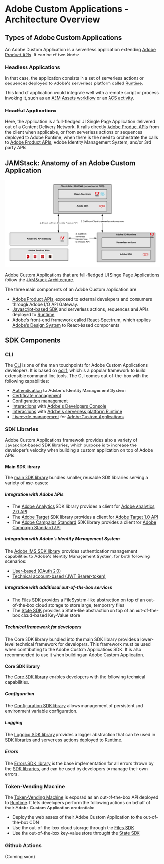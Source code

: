 # Adobe Custom Applications - Architecture Overview

## Types of Adobe Custom Applications

An Adobe Custom Application is a serverless application extending [Adobe Product APIs](https://www.adobe.io/apis.html).
It can be of two kinds:

### Headless Applications

In that case, the application consists in a set of serverless actions or sequences deployed to Adobe's serverless platform called [Runtime](https://github.com/AdobeDocs/adobeio-runtime).

This kind of application would integrate well with a remote script or process invoking it, such as an [AEM Assets workflow](https://docs.adobe.com/content/help/en/experience-manager-65/assets/using/assets-workflow.html) or an [ACS activity](https://docs.adobe.com/content/help/en/campaign-standard/using/managing-processes-and-data/data-management-activities/external-api.html).

### Headful Applications

Here, the application is a full-fledged UI Single Page Application delivered out of a Content Delivery Network. It calls directly [Adobe Product APIs](https://www.adobe.io/apis.html) from the client when applicable, or from serverless actions or sequences deployed to Adobe Runtime, when there is the need to orchestrate the calls to [Adobe Product APIs](https://www.adobe.io/apis.html), Adobe Identity Management System, and/or 3rd party APIs.

## JAMStack: Anatomy of an Adobe Custom Application

![JAMStack Architecture](jamstack-anatomy-application.png)

Adobe Custom Applications that are full-fledged UI Singe Page Applications follow the [JAMStack Architecture](https://jamstack.org/).

The three main components of an Adobe Custom application are:

- [Adobe Product APIs](https://www.adobe.io/apis.html), exposed to external developers and consumers through Adobe I/O API Gateway.
- [Javascript-based SDK](https://github.com/adobe/aio-sdk) and serverless actions, sequences and APIs deployed to [Runtime](https://github.com/AdobeDocs/adobeio-runtime).
- Adobe's front-end framework called React-Spectrum, which applies [Adobe's Design System](https://spectrum.adobe.com/) to React-based components 

## SDK Components

### CLI

The [CLI](https://github.com/adobe/aio-cli) is one of the main touchpoints for Adobe Custom Applications developers. It is based on [oclif](https://oclif.io/), which is a popular framework to build extensible command line tools.
The CLI comes out-of-the-box with the following capabilities:

- [Authentication](https://github.com/adobe/aio-cli-plugin-auth) to Adobe's Identity Management System
- [Certificate management](https://github.com/adobe/aio-cli-plugin-certificate)
- [Configuration management](https://github.com/adobe/aio-cli-plugin-certificate)
- [Interactions](https://github.com/adobe/aio-cli-plugin-console) with [Adobe's Developers Console](https://console.adobe.io/)
- [Interactions](https://github.com/adobe/aio-cli-plugin-runtime) with [Adobe's serverless platform Runtime](https://github.com/AdobeDocs/adobeio-runtime)
- [Livecycle management](https://github.com/adobe/aio-cli-plugin-app) for [Adobe Custom Applications](https://github.com/AdobeDocs/adobe-custom-applications)


### SDK Libraries

Adobe Custom Applications framework provides also a variety of Javascript-based SDK libraries, which purpose is to increase the developer's velocity when building a custom application on top of Adobe APIs.

#### Main SDK library

The [main SDK library](https://github.com/adobe/aio-sdk) bundles smaller, reusable SDK libraries serving a variety of use-cases:

##### Integration with Adobe APIs

- The [Adobe Analytics](https://github.com/adobe/aio-lib-analytics) SDK library provides a client for [Adobe Analytics 2.0 API](https://adobedocs.github.io/analytics-2.0-apis/)
- The [Adobe Target](https://github.com/adobe/aio-lib-target) SDK library provides a client for [Adobe Target 1.0 API](https://developers.adobetarget.com/api/)
- The [Adobe Campaign Standard](https://github.com/adobe/aio-lib-campaign-standard) SDK library provides a client for [Adobe Campaign Standard API](https://docs.adobe.com/content/help/en/campaign-standard/using/working-with-apis/about-campaign-standard-apis/about-campaign-standard-apis.html)

##### Integration with Adobe's Identity Management System

The [Adobe IMS SDK library](https://github.com/adobe/aio-lib-core-ims) provides authentication management capabilities to Adobe's Identity Management System, for both following scenarios:

- [User-based (OAuth 2.0)](https://github.com/adobe/aio-lib-core-ims-oauth)
- [Technical account-based (JWT Bearer-token)](https://github.com/adobe/aio-lib-core-ims-jwt)

##### Integration with additional out-of-the-box services 

- The [Files SDK](https://github.com/adobe/aio-lib-files) provides a FileSystem-like abstraction on top of an out-of-the-box cloud storage to store large, temporary files
- The [State SDK](https://github.com/adobe/aio-lib-state) provides a State-like abstraction on top of an out-of-the-box cloud-based Key-Value store

##### Technical framework for developers

The [Core SDK library](https://github.com/adobe/aio-sdk-core) bundled into the [main SDK library](https://github.com/adobe/aio-sdk) provides a lower-level technical framework for developers. 
This framework must be used when contributing to the Adobe Custom Applications SDK. It is also recommended to use it when building an Adobe Custom Application.

#### Core SDK library

The [Core SDK library](https://github.com/adobe/aio-sdk-core) enables developers with the following technical capabilities.

##### Configuration

The [Configuration SDK library](https://github.com/adobe/aio-lib-core-config) allows management of persistent and environment variable configuration.

##### Logging

The [Logging SDK library](https://github.com/adobe/aio-lib-core-logging) provides a logger abstraction that can be used in [SDK libraries](https://github.com/adobe/aio-sdk) and serverless actions deployed to [Runtime](https://github.com/AdobeDocs/adobeio-runtime).

##### Errors

The [Errors SDK library](https://github.com/adobe/aio-lib-core-errors) is the base implementation for all errors thrown by the [SDK libraries](https://github.com/adobe/aio-sdk), and can be used by developers to manage their own errors.

### Token-Vending Machine

The [Token-Vending Machine](https://github.com/adobe/aio-tvm) is exposed as an out-of-the-box API deployed to [Runtime](https://github.com/AdobeDocs/adobeio-runtime).
It lets developers perform the following actions on behalf of their Adobe Custom Application credentials:

- Deploy the web assets of their Adobe Custom Application to the out-of-the-box CDN
- Use the out-of-the-box cloud storage through the [Files SDK](https://github.com/adobe/aio-lib-files)
- Use the out-of-the-box key-value store throught the [State SDK](https://github.com/adobe/aio-lib-state)

### Github Actions

(Coming soon)

